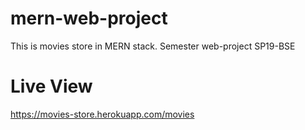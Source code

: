 # mern-web-project
This is movies store in MERN stack.
Semester web-project SP19-BSE

# Live View
https://movies-store.herokuapp.com/movies
